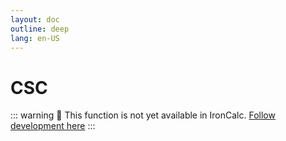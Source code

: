 ```yaml
---
layout: doc
outline: deep
lang: en-US
---
```


# CSC

::: warning
🚧 This function is not yet available in IronCalc.
[Follow development here](https://github.com/ironcalc/IronCalc/labels/Functions)
:::
